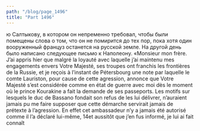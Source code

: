 ```yaml
---
path: "/blog/page_1496"
title: "Part 1496"
---
```


ю Салтыкову, в котором он непременно требовал, чтобы были помещены слова о том, что он не помирится до тех пор, пока хотя один вооруженный француз останется на русской земле.
На другой день было написано следующее письмо к Наполеону.
«Monsieur mon frère. J’ai appris hier que malgré la loyauté avec laquelle j’ai maintenu mes engagements envers Votre Majesté, ses troupes ont franchis les frontières de la Russie, et je reçois à l’instant de Pétersbourg une note par laquelle le comte Lauriston, pour cause de cette agression, annonce que Votre Majesté s’est considérée comme en état de guerre avec moi dès le moment où le prince Kourakine a fait la demande de ses passeports. Les motifs sur lesquels le duc de Bassano fondait son refus de les lui délivrer, n’auraient jamais pu me faire supposer que cette démarche servirait jamais de prétexte à l’agression. En effet cet ambassadeur n’y a jamais été autorisé comme il l’a déclaré lui-même, 14et aussitôt que j’en fus informé, je lui ai fait connaît
